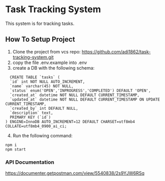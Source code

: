 # Task Tracking System
This system is for tracking tasks.

## How To Setup Project
1. Clone the project from vcs repo: https://github.com/adi1862/task-tracking-system.git
2. copy the file .env.example into .env
3. create a DB with the following schema:
```
  CREATE TABLE `tasks` (
  `id` int NOT NULL AUTO_INCREMENT,
  `name` varchar(45) NOT NULL,
  `status` enum('OPEN','INPROGRESS','COMPLETED') DEFAULT 'OPEN',
  `created_at` datetime NOT NULL DEFAULT CURRENT_TIMESTAMP,
  `updated_at` datetime NOT NULL DEFAULT CURRENT_TIMESTAMP ON UPDATE CURRENT_TIMESTAMP,
  `created_by` int DEFAULT NULL,
  `description` text,
  PRIMARY KEY (`id`)
) ENGINE=InnoDB AUTO_INCREMENT=12 DEFAULT CHARSET=utf8mb4 COLLATE=utf8mb4_0900_ai_ci;

```
4. Run the following command:
  ```
  npm i
  npm start
  ```

### API Documentation
https://documenter.getpostman.com/view/5540838/2s9YJW6RSq